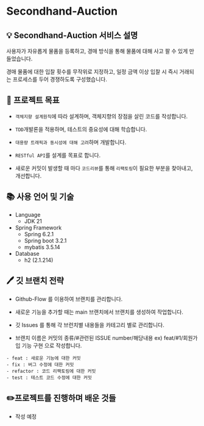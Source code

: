 # Secondhand-Auction


## 💡 Secondhand-Auction 서비스 설명

사용자가 자유롭게 물품을 등록하고, 경매 방식을 통해 물품에 대해 사고 팔 수 있게 만들었습니다.

경매 물품에 대한 입찰 횟수를 무작위로 지정하고, 일정 금액 이상 입찰 시 즉시 거래되는 프로세스를 두어 경쟁하도록 구성했습니다.


## 📌 프로젝트 목표


- ```객체지향 설계원칙```에 따라 설계하며, 객체지향의 장점을 살린 코드를 작성합니다.


- ```TDD```개발론을 적용하며, 테스트의 중요성에 대해 학습합니다.


- ```대용량 트래픽과 동시성에 대해 고려```하며 개발합니다.


- ```RESTful API```를 설계를 목표로 합니다.


- 새로운 커밋이 발생할 때 마다 ```코드리뷰```를 통해 ```리팩토링```이 필요한 부분을 찾아내고, 개선합니다.


## 📚 사용 언어 및 기술
- Language
  - JDK 21
- Spring Framework
  - Spring 6.2.1
  - Spring boot 3.2.1
  - mybatis 3.5.14
- Database
  - h2 (2.1.214)

## 🖊️ 깃 브랜치 전략
- Github-Flow 를 이용하여 브랜치를 관리합니다.


- 새로운 기능을 추가할 때는 main 브랜치에서 브랜치를 생성하여 작업합니다.


- 깃 Issues 를 통해 각 브런치별 내용들을 카테고리 별로 관리합니다.


- 브랜치 이름은 커밋의 종류/#관련된 ISSUE number/해당내용 ex) feat/#1/회원가입 기능 구현 으로 작성합니다.

```
- feat : 새로운 기능에 대한 커밋
- fix : 버그 수정에 대한 커밋
- refactor : 코드 리팩토링에 대한 커밋
- test : 테스트 코드 수정에 대한 커밋
```

## ✏️프로젝트를 진행하며 배운 것들

- 작성 예정

